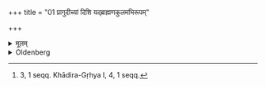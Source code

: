 +++
title = "01 प्रागुदीच्यां दिशि यद्ब्राह्मणकुलमभिरूपम्"

+++

<details><summary>मूलम्</summary>

प्रागुदीच्यां दिशि यद्ब्राह्मणकुलमभिरूपम् १
</details>

<details><summary>Oldenberg</summary>

1. [^1]  To a convenient house of a Brāhmaṇa, which is situated in a north-easterly direction.


[^1]:  3, 1 seqq. Khādira-Gṛhya I, 4, 1 seqq.
</details>
